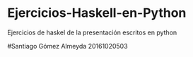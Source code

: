 # Ejercicios-Haskell-en-Python
Ejercicios de haskel de la presentación escritos en python

#Santiago Gómez Almeyda 20161020503
